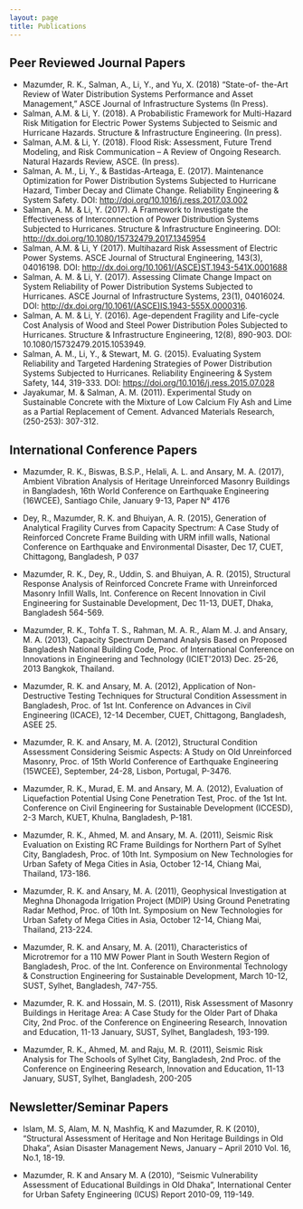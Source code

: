```yaml
---
layout: page
title: Publications
---
```


## Peer Reviewed Journal Papers

* Mazumder, R. K., Salman, A., Li, Y., and Yu, X. (2018) “State-of- the-Art Review of Water Distribution Systems Performance and Asset Management,” ASCE Journal of Infrastructure Systems (In Press).
* Salman, A.M. & Li, Y. (2018). A Probabilistic Framework for Multi-Hazard Risk Mitigation for Electric Power Systems Subjected to Seismic and Hurricane Hazards. Structure & Infrastructure Engineering. (In press).
* Salman, A.M. & Li, Y. (2018). Flood Risk: Assessment, Future Trend Modeling, and Risk Communication – A Review of Ongoing Research. Natural Hazards Review, ASCE. (In press).
* Salman, A. M., Li, Y., & Bastidas-Arteaga, E. (2017). Maintenance Optimization for Power Distribution Systems Subjected to Hurricane Hazard, Timber Decay and Climate Change. Reliability Engineering & System Safety. DOI: http://doi.org/10.1016/j.ress.2017.03.002
* Salman, A. M. & Li, Y. (2017). A Framework to Investigate the Effectiveness of Interconnection of Power Distribution Systems Subjected to Hurricanes. Structure & Infrastructure Engineering. DOI: http://dx.doi.org/10.1080/15732479.2017.1345954
* Salman, A.M. & Li, Y (2017). Multihazard Risk Assessment of Electric Power Systems. ASCE Journal of Structural Engineering, 143(3), 04016198. DOI: http://dx.doi.org/10.1061/(ASCE)ST.1943-541X.0001688
* Salman, A. M. & Li, Y. (2017). Assessing Climate Change Impact on System Reliability of Power Distribution Systems Subjected to Hurricanes. ASCE Journal of Infrastructure Systems, 23(1), 04016024. DOI: http://dx.doi.org/10.1061/(ASCE)IS.1943-555X.0000316. 
* Salman, A. M. & Li, Y. (2016). Age-dependent Fragility and Life-cycle Cost Analysis of Wood and Steel Power Distribution Poles Subjected to Hurricanes. Structure & Infrastructure Engineering, 12(8), 890-903. DOI: 10.1080/15732479.2015.1053949. 
* Salman, A. M., Li, Y., & Stewart, M. G. (2015). Evaluating System Reliability and Targeted Hardening Strategies of Power Distribution Systems Subjected to Hurricanes. Reliability Engineering & System Safety, 144, 319-333. DOI: https://doi.org/10.1016/j.ress.2015.07.028
* Jayakumar, M. & Salman, A. M. (2011). Experimental Study on Sustainable Concrete with the Mixture of Low Calcium Fly Ash and Lime as a Partial Replacement of Cement. Advanced Materials Research, (250-253): 307-312.




## International Conference Papers
* Mazumder, R. K., Biswas, B.S.P., Helali, A. L. and Ansary, M. A. (2017), Ambient Vibration Analysis of Heritage Unreinforced Masonry Buildings in Bangladesh, 16th World Conference on Earthquake Engineering (16WCEE), Santiago Chile, January 9-13, Paper N° 4176

* Dey, R., Mazumder, R. K. and Bhuiyan, A. R. (2015), Generation of Analytical Fragility Curves from Capacity Spectrum: A Case Study of Reinforced Concrete Frame Building with URM infill walls, National Conference on Earthquake and Environmental Disaster, Dec 17, CUET, Chittagong, Bangladesh, P 037

* Mazumder, R. K., Dey, R., Uddin, S. and Bhuiyan, A. R. (2015), Structural Response Analysis of Reinforced Concrete Frame with Unreinforced Masonry Infill Walls, Int. Conference on Recent Innovation in Civil Engineering for Sustainable Development, Dec 11-13, DUET, Dhaka, Bangladesh 564-569.

* Mazumder, R. K., Tohfa T. S., Rahman, M. A. R., Alam M. J. and Ansary, M. A. (2013), Capacity Spectrum Demand Analysis Based on Proposed Bangladesh National Building Code, Proc. of International Conference on Innovations in Engineering and Technology (ICIET'2013) Dec. 25-26, 2013 Bangkok, Thailand.

* Mazumder, R. K. and Ansary, M. A. (2012), Application of Non-Destructive Testing Techniques for Structural Condition Assessment in Bangladesh, Proc. of 1st Int. Conference on Advances in Civil Engineering (ICACE), 12-14 December, CUET, Chittagong, Bangladesh, ASEE 25.

* Mazumder, R. K. and Ansary, M. A. (2012), Structural Condition Assessment Considering Seismic Aspects: A Study on Old Unreinforced Masonry, Proc. of 15th World Conference of Earthquake Engineering (15WCEE), September, 24-28, Lisbon, Portugal, P-3476.

* Mazumder, R. K., Murad, E. M. and Ansary, M. A. (2012), Evaluation of Liquefaction Potential Using Cone Penetration Test, Proc. of the 1st Int. Conference on Civil Engineering for Sustainable Development (ICCESD), 2-3 March, KUET, Khulna, Bangladesh, P-181.

* Mazumder, R. K., Ahmed, M. and Ansary, M. A. (2011), Seismic Risk Evaluation on Existing RC Frame Buildings for Northern Part of Sylhet City, Bangladesh, Proc. of 10th Int. Symposium on New Technologies for Urban Safety of Mega Cities in Asia, October 12-14, Chiang Mai, Thailand, 173-186.

* Mazumder, R. K. and Ansary, M. A. (2011), Geophysical Investigation at Meghna Dhonagoda Irrigation Project (MDIP) Using Ground Penetrating Radar Method, Proc. of 10th Int. Symposium on New Technologies for Urban Safety of Mega Cities in Asia, October 12-14, Chiang Mai, Thailand, 213-224.

* Mazumder, R. K. and Ansary, M. A. (2011), Characteristics of Microtremor for a 110 MW Power Plant in South Western Region of Bangladesh, Proc. of the Int. Conference on Environmental Technology & Construction Engineering for Sustainable Development, March 10-12, SUST, Sylhet, Bangladesh, 747-755.

* Mazumder, R. K. and Hossain, M. S. (2011), Risk Assessment of Masonry Buildings in Heritage Area: A Case Study for the Older Part of Dhaka City, 2nd Proc. of the Conference on Engineering Research, Innovation and Education, 11-13 January, SUST, Sylhet, Bangladesh, 193-199.

* Mazumder, R. K., Ahmed, M. and Raju, M. R. (2011), Seismic Risk Analysis for The Schools of Sylhet City, Bangladesh, 2nd Proc. of the Conference on Engineering Research, Innovation and Education, 11-13 January, SUST, Sylhet, Bangladesh, 200-205

## Newsletter/Seminar Papers 
* Islam, M. S, Alam, M. N, Mashfiq, K and Mazumder, R. K (2010), “Structural Assessment of Heritage and Non Heritage Buildings in Old Dhaka”, Asian Disaster Management News, January – April 2010 Vol. 16, No.1, 18-19.

* Mazumder, R. K and Ansary M. A (2010), “Seismic Vulnerability Assessment of Educational Buildings in Old Dhaka”, International Center for Urban Safety Engineering (ICUS) Report 2010-09, 119-149.
